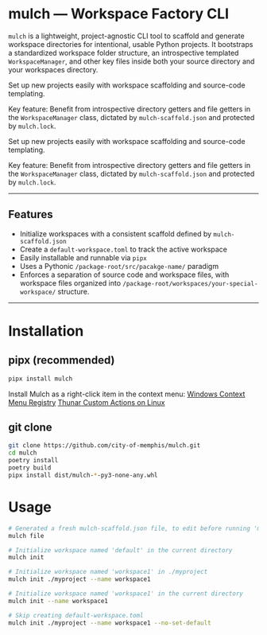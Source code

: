 # mulch — Workspace Factory CLI

`mulch` is a lightweight, project-agnostic CLI tool to scaffold and generate workspace directories
for intentional, usable Python projects. It bootstraps a standardized workspace folder structure, an introspective templated `WorkspaceManager`, and other key files inside both your source directory and your workspaces directory.

Set up new projects easily with workspace scaffolding and source-code templating. 

Key feature: Benefit from introspective directory getters and file getters in the `WorkspaceManager` class, dictated by `mulch-scaffold.json` and protected by `mulch.lock`.

Set up new projects easily with workspace scaffolding and source-code templating. 

Key feature: Benefit from introspective directory getters and file getters in the `WorkspaceManager` class, dictated by `mulch-scaffold.json` and protected by `mulch.lock`.

---

## Features

- Initialize workspaces with a consistent scaffold defined by `mulch-scaffold.json`
- Create a `default-workspace.toml` to track the active workspace
- Easily installable and runnable via `pipx`
- Uses a Pythonic `/package-root/src/pacakge-name/` paradigm
- Enforces a separation of source code and workspace files, with workspace files organized into  `/package-root/workspaces/your-special-workspace/` structure.

---

# Installation

## pipx (recommended)
```bash
pipx install mulch
```
Install Mulch as a right-click item in the context menu:
[Windows Context Menu Registry](https://gist.github.com/KyleMit/978086ae267ff5be17811e99c9607986)
[Thunar Custom Actions on Linux](https://docs.xfce.org/xfce/thunar/custom-actions)

## git clone

```bash
git clone https://github.com/city-of-memphis/mulch.git
cd mulch
poetry install
poetry build
pipx install dist/mulch-*-py3-none-any.whl
```


# Usage

```bash
# Generated a fresh mulch-scaffold.json file, to edit before running 'mulch init'.
mulch file

# Initialize workspace named 'default' in the current directory
mulch init

# Initialize workspace named 'workspace1' in ./myproject
mulch init ./myproject --name workspace1

# Initialize workspace named 'workspace1' in the current directory
mulch init --name workspace1

# Skip creating default-workspace.toml
mulch init ./myproject --name workspace1 --no-set-default
```

